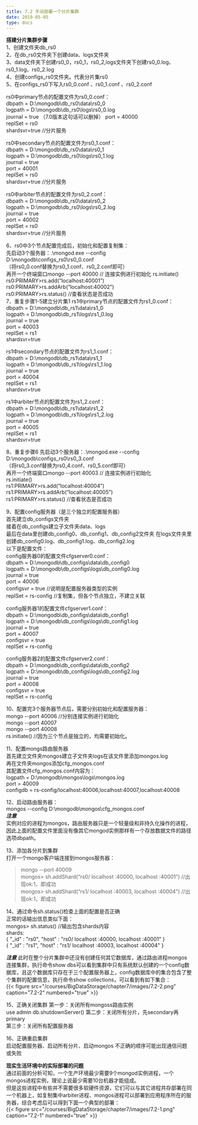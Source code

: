 ```yaml
---
title: 7.2 手动部署一个分片集群
date: 2019-05-05
type: docs
---
```

**搭建分片集群步骤**  
1、创建文件夹db_rs0  
2、在db_rs0文件夹下创建data、logs文件夹   
3、data文件夹下创建rs0_0，rs0_1，rs0_2,logs文件夹下创建rs0_0.log、rs0_1.log、rs0_2.log    
4、创建configs_rs0文件夹。代表分片集rs0  
5、在configs_rs0下写入rs0_0.conf 、rs0_1.conf 、rs0_2.conf  
  
rs0中primary节点的配置文件为rs0_0.conf：  
dbpath = D:\mongodb\db_rs0\data\rs0_0  
logpath =  D:\mongodb\db_rs0\logs\rs0_0.log  
journal = true  （7.0版本这句话可以删掉）
port = 40000  
replSet = rs0  
shardsvr=true   //分片服务  

rs0中secondary节点的配置文件为rs0_1.conf：  
dbpath = D:\mongodb\db_rs0\data\rs0_1  
logpath =  D:\mongodb\db_rs0\logs\rs0_1.log  
journal = true  
port = 40001  
replSet = rs0  
shardsvr=true   //分片服务  

rs0中arbiter节点的配置文件为rs0_2.conf：  
dbpath = D:\mongodb\db_rs0\data\rs0_2  
logpath =  D:\mongodb\db_rs0\logs\rs0_2.log  
journal = true  
port = 40002  
replSet = rs0  
shardsvr=true   //分片服务  

6、rs0中3个节点配置完成后，初始化和配置复制集：  
   先启动3个服务器：.\mongod.exe --config D:\mongodb\configs_rs0\rs0_0.conf  
  （将rs0_0.conf替换为rs0_1.conf、rs0_2.conf即可）    
   再开一个终端窗口mongo --port 40000 // 连接实例进行初始化
  rs.initiate()  
  rs0:PRIMARY>rs.add(“localhost:40001”)  
  rs0:PRIMARY>rs.addArb(“localhost:40002”)  
  rs0:PRIMARY>rs.status() //查看状态是否成功  
7、重复步骤1-5建立分片集1
rs1中primary节点的配置文件为rs1_0.conf：  
dbpath = D:\mongodb\db_rs1\data\rs1_0  
logpath =  D:\mongodb\db_rs1\logs\rs1_0.log  
journal = true  
port = 40003  
replSet = rs1  
shardsvr=true  

rs1中secondary节点的配置文件为rs1_1.conf：  
dbpath = D:\mongodb\db_rs1\data\rs1_1  
logpath =  D:\mongodb\db_rs1\logs\rs1_1.log  
journal = true  
port = 40004  
replSet = rs1  
shardsvr=true  

rs1中arbiter节点的配置文件为rs1_2.conf：  
dbpath = D:\mongodb\db_rs1\data\rs1_2  
logpath =  D:\mongodb\db_rs1\logs\rs1_2.log  
journal = true  
port = 40005  
replSet = rs1  
shardsvr=true  

8、重复步骤6
   先启动3个服务器：.\mongod.exe --config D:\mongodb\configs_rs0\rs0_3.conf    
  （将rs0_3.conf替换为rs0_4.conf、rs0_5.conf即可）      
   再开一个终端窗口mongo --port 40003 // 连接实例进行初始化  
rs.initiate()   
rs1:PRIMARY>rs.add(“localhost:40004”)  
rs1:PRIMARY>rs.addArb(“localhost:40005”)  
rs1:PRIMARY>rs.status() //查看状态是否成功  

9、配置config服务器（是三个独立的配置服务器）  
   首先建立db_configs文件夹  
   接着在db_configs建立子文件夹data、logs  
   最后在data里创建db_config0、db_config1、db_config2文件夹  在logs文件夹里创建db_config0.log、db_config1.log、db_config2.log  
以下是配置文件：   
config服务器0的配置文件cfgserver0.conf：  
dbpath = D:\mongodb\db_configs\data\db_config0  
logpath =  D:\mongodb\db_configs\logs\db_config0.log  
journal = true  
port = 40006  
configsvr = true   //说明是配置服务器类型的实例  
replSet = rs-config  //复制集，但各个节点独立，不建立关联  
  
config服务器1的配置文件cfgserver1.conf：  
dbpath = D:\mongodb\db_configs\data\db_config1  
logpath =  D:\mongodb\db_configs\logs\db_config1.log  
journal = true  
port = 40007  
configsvr = true  
replSet = rs-config  

config服务器2的配置文件cfgserver2.conf：  
dbpath = D:\mongodb\db_configs\data\db_config2  
logpath =  D:\mongodb\db_configs\logs\db_config2.log  
journal = true  
port = 40008  
configsvr = true  
replSet = rs-config  

10、配置完3个服务器节点后，需要分别初始化和配置服务器：  
mongo --port 40006 //分别连接实例进行初始化  
mongo --port 40007  
mongo --port 40008  
rs.initiate()   //因为三个节点是独立的，均需要初始化。  

11、配置mongs路由服务器  
首先建立文件夹mongos建立子文件夹logs在该文件里添加mongos.log  
再在文件夹mongos添加cfg_mongos.conf   
其配置文件cfg_mongos.conf内容为：  
logpath =  D:\mongodb\mongos\logs\mongos.log      
port = 40009   
configdb = rs-config/localhost:40006,localhost:40007,localhost:40008 

12、启动路由服务器：  
mongos --config D:\mongodb\mongos\cfg_mongos.conf  
***注意***  
实例对应的进程为mongos，路由服务器只是一个轻量级和非持久化操作的进程，因此上面的配置文件里面没有像其它mongod实例那样有一个存放数据文件的路径选项dbpath。

13、添加各分片到集群  
打开一个mongo客户端连接到mongos服务器：
>mongo --port 40009  
mongos> sh.addShard(“rs0/ localhost :40000,   localhost :40001”)  //出现ok:1，即成功  
mongos> sh.addShard(“rs1/ localhost :40003,   localhost :40004”)  //出现ok:1，即成功  

14、通过命令sh.status()检查上面的配置是否正确  
正常的话输出信息类似下面：  
mongos> sh.status() //输出包含shards内容  
shards:  
  {  "_id" : "rs0",  "host" : "rs0/ localhost :40000, localhost :40001" }  
  {  "_id" : "rs1",  "host" : "rs1/ localhost :40003, localhost :40004" }  

***注意*** 
此时在整个分片集群中还没有创建任何其它数据库，通过路由进程mongos连接集群，执行命令show dbs可以看到集群中只有系统默认创建的一个config数据库，且这个数据库只存在于三个配置服务器上，config数据库中的集合包含了整个集群的配置信息，执行命令show collections，可以看到有如下集合：  
{{< figure src="/courses/BigDataStorage/chapter7/images/7.2-2.png" caption="7.2-2" numbered="true" >}}

15、正确关闭集群
第一步：关闭所有mongoss路由实例  
use admin
db.shutdownServer()
第二步：关闭所有分片，先secondary再primary  
第三步：关闭所有配置服务器  

16、正确重启集群  
启动配置服务器、启动所有分片、启动mongos
不正确的顺序可能出现通信问题或失败



**现实生活环境中的实际部署的问题**     
通过前面的分析可知，一个生产环境最少需要9个mongod实例进程，一个mongos进程实例，理论上说最少需要10台机器才能组成。    
但是这些进程中有些并不需要很多软硬件资源，它们可以与其它进程共存部署在同一个机器上，如复制集中arbiter进程、mongos进程可以部署到应用程序所在的服务器，综合考虑后可以得到下面一个典型的部署：  
{{< figure src="/courses/BigDataStorage/chapter7/images/7.2-1.png" caption="7.2-1" numbered="true" >}}

